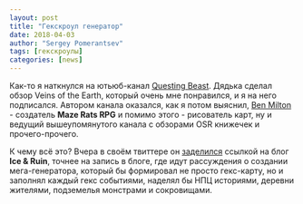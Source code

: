 ```yaml
---
layout: post
title: "Гекскроул генератор"
date: 2018-04-03
author: "Sergey Pomerantsev"
tags: [гекскроулы]
categories: [news]
---
```


Как-то я наткнулся на ютьюб-канал [Questing Beast](https://www.youtube.com/questingbeast).
Дядька сделал обзор Veins of the Earth, который очень мне понравился, и я на него подписался. Автором канала оказался, как я потом выяснил,
[Ben Milton](https://plus.google.com/+BenMilton2) - создатель **Maze Rats RPG** и помимо этого - рисователь карт, ну и ведущий вышеупомянутого канала с обзорами OSR книжечек и прочего-прочего.

К чему всё это? Вчера в своём твиттере он [заделился](https://twitter.com/benjamilt/status/980882903243489280) ссылкой на блог **Ice & Ruin**, точнее на запись в блоге, где идут рассуждения о создании мега-генератора, который бы формировал не просто гекс-карту, но и заполнял каждый гекс событиями, наделял бы НПЦ историями, деревни жителями, подземелья монстрами и сокровищами.
